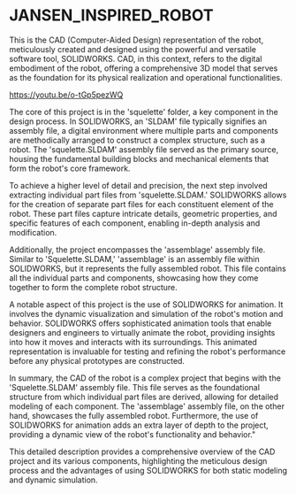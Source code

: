 # JANSEN_INSPIRED_ROBOT
 
This is the CAD (Computer-Aided Design) representation of the robot, meticulously created and designed using the powerful and versatile software tool, SOLIDWORKS. CAD, in this context, refers to the digital embodiment of the robot, offering a comprehensive 3D model that serves as the foundation for its physical realization and operational functionalities.

https://youtu.be/o-tGp5pezWQ

The core of this project is in the 'squelette' folder, a key component in the design process. In SOLIDWORKS, an 'SLDAM' file typically signifies an assembly file, a digital environment where multiple parts and components are methodically arranged to construct a complex structure, such as a robot. The 'squelette.SLDAM' assembly file served as the primary source, housing the fundamental building blocks and mechanical elements that form the robot's core framework.

To achieve a higher level of detail and precision, the next step involved extracting individual part files from 'squelette.SLDAM.' SOLIDWORKS allows for the creation of separate part files for each constituent element of the robot. These part files capture intricate details, geometric properties, and specific features of each component, enabling in-depth analysis and modification.

Additionally, the project encompasses the 'assemblage' assembly file. Similar to 'Squelette.SLDAM,' 'assemblage' is an assembly file within SOLIDWORKS, but it represents the fully assembled robot. This file contains all the individual parts and components, showcasing how they come together to form the complete robot structure.

A notable aspect of this project is the use of SOLIDWORKS for animation. It involves the dynamic visualization and simulation of the robot's motion and behavior. SOLIDWORKS offers sophisticated animation tools that enable designers and engineers to virtually animate the robot, providing insights into how it moves and interacts with its surroundings. This animated representation is invaluable for testing and refining the robot's performance before any physical prototypes are constructed.

In summary, the CAD of the robot is a complex project that begins with the 'Squelette.SLDAM' assembly file. This file serves as the foundational structure from which individual part files are derived, allowing for detailed modeling of each component. The 'assemblage' assembly file, on the other hand, showcases the fully assembled robot. Furthermore, the use of SOLIDWORKS for animation adds an extra layer of depth to the project, providing a dynamic view of the robot's functionality and behavior."

This detailed description provides a comprehensive overview of the CAD project and its various components, highlighting the meticulous design process and the advantages of using SOLIDWORKS for both static modeling and dynamic simulation.
